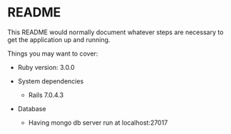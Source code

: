 # README

This README would normally document whatever steps are necessary to get the
application up and running.

Things you may want to cover:

* Ruby version: 3.0.0

* System dependencies
  - Rails 7.0.4.3

* Database
  - Having mongo db server run at localhost:27017
  